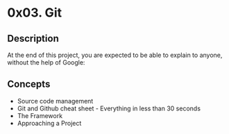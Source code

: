 # 0x03. Git
## Description
At the end of this project, you are expected to be able to explain to anyone, without the help of Google:
## Concepts
* Source code management
* Git and Github cheat sheet - Everything in less than 30 seconds
* The Framework
* Approaching a Project

